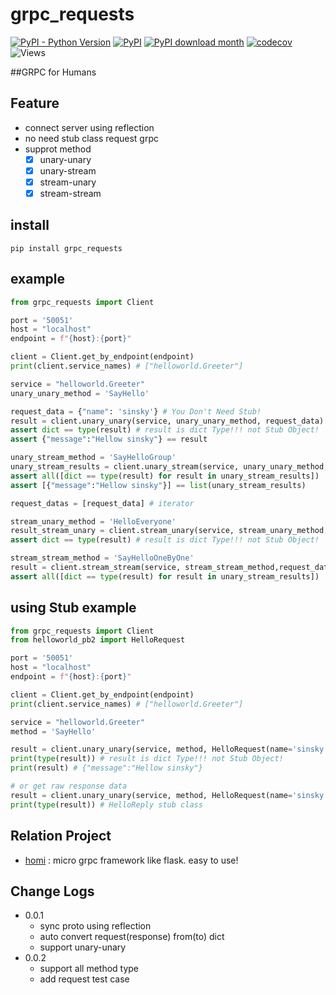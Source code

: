 # grpc_requests
[![PyPI - Python Version](https://img.shields.io/pypi/pyversions/grpc-requests?style=flat-square)](https://pypi.org/project/grpc-requests)
[![PyPI](https://img.shields.io/pypi/v/grpc-requests?style=flat-square)](https://pypi.org/project/grpc-requests)
[![PyPI download month](https://img.shields.io/pypi/dm/grpc-requests?style=flat-square)](https://pypi.org/project/grpc-requests)
[![codecov](https://codecov.io/gh/spaceone-dev/grpc_requests/branch/master/graph/badge.svg)](https://codecov.io/gh/spaceone-dev/grpc_requests)
![Views](https://views.whatilearened.today/views/github/spaceone-dev/grpc_requests.svg)

##GRPC for Humans 


## Feature
- connect server using reflection
- no need stub class request grpc
- supprot method
    - [x] unary-unary
    - [x] unary-stream
    - [x] stream-unary
    - [x] stream-stream

## install
```shell script
pip install grpc_requests
```
    
## example
```python
from grpc_requests import Client

port = '50051'
host = "localhost"
endpoint = f"{host}:{port}"

client = Client.get_by_endpoint(endpoint)
print(client.service_names) # ["helloworld.Greeter"]

service = "helloworld.Greeter"
unary_unary_method = 'SayHello'

request_data = {"name": 'sinsky'} # You Don't Need Stub!
result = client.unary_unary(service, unary_unary_method, request_data)
assert dict == type(result) # result is dict Type!!! not Stub Object!
assert {"message":"Hellow sinsky"} == result

unary_stream_method = 'SayHelloGroup'
unary_stream_results = client.unary_stream(service, unary_unary_method, request_data)
assert all([dict == type(result) for result in unary_stream_results])
assert [{"message":"Hellow sinsky"}] == list(unary_stream_results)

request_datas = [request_data] # iterator

stream_unary_method = 'HelloEveryone'
result_stream_unary = client.stream_unary(service, stream_unary_method, request_datas)
assert dict == type(result) # result is dict Type!!! not Stub Object!

stream_stream_method = 'SayHelloOneByOne'
result = client.stream_stream(service, stream_stream_method,request_datas )
assert all([dict == type(result) for result in unary_stream_results])
```

## using Stub example
```python
from grpc_requests import Client
from helloworld_pb2 import HelloRequest

port = '50051'
host = "localhost"
endpoint = f"{host}:{port}"

client = Client.get_by_endpoint(endpoint)
print(client.service_names) # ["helloworld.Greeter"]

service = "helloworld.Greeter"
method = 'SayHello'

result = client.unary_unary(service, method, HelloRequest(name='sinsky'))
print(type(result)) # result is dict Type!!! not Stub Object!
print(result) # {"message":"Hellow sinsky"}

# or get raw response data
result = client.unary_unary(service, method, HelloRequest(name='sinsky'),raw_output=True)
print(type(result)) # HelloReply stub class

```


## Relation Project
- [homi](https://github.com/spaceone-dev/homi) : micro grpc framework like flask. easy to use!

## Change Logs
- 0.0.1
    - sync proto using reflection
    - auto convert request(response) from(to) dict
    - support unary-unary
- 0.0.2
    - support all method type
    - add request test case